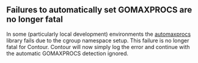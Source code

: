 ## Failures to automatically set GOMAXPROCS are no longer fatal

In some (particularly local development) environments the [automaxprocs](https://github.com/uber-go/automaxprocs) library fails due to the cgroup namespace setup.
This failure is no longer fatal for Contour.
Contour will now simply log the error and continue with the automatic GOMAXPROCS detection ignored.
